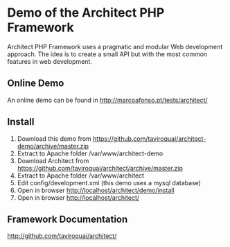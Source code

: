 Demo of the Architect PHP Framework
=======================

Architect PHP Framework uses a pragmatic and modular Web development approach. 
The idea is to create a small API but with the most common features in web 
development.

Online Demo
-----------

An online demo can be found in <http://marcoafonso.pt/tests/architect/>

Install
-------

1. Download this demo from <https://github.com/taviroquai/architect-demo/archive/master.zip>
2. Extract to Apache folder /var/www/architect-demo
3. Download Architect from <https://github.com/taviroquai/architect/archive/master.zip>
4. Extract to Apache folder /var/www/architect
5. Edit config/development.xml (this demo uses a mysql database)
6. Open in browser <http://localhost/architect/demo/install>
7. Open in browser <http://localhost/architect/>

Framework Documentation
-------------

<http://github.com/taviroquai/architect/>
